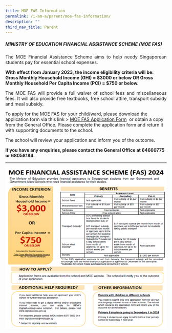 ```yaml
---
title: MOE FAS Information
permalink: /i-am-a/parent/moe-fas-information/
description: ""
third_nav_title: Parent
---
```

##### **MINISTRY OF EDUCATION FINANCIAL ASSISTANCE SCHEME (MOE FAS)**

<p align="justify">The MOE Financial Assistance Scheme aims to help needy Singaporean students pay for essential school expenses.</p>

**With effect from January 2023, the income eligibility criteria will be: Gross Monthly Household Income (GHI) = $3000 or below OR Gross Monthly Household Per Capita Income (PCI) = $750 or below.**

<p align="justify">The MOE FAS will provide a full waiver of school fees and miscellaneous fees.  It will also provide free textbooks, free school attire, transport subsidy and meal subsidy.</p>

To apply for the MOE FAS for your child/ward, please download the application form via this link &gt;&nbsp;[MOE FAS Application Form](/files/SS_FAS-Application-Form-2023.pdf) &nbsp;or obtain a copy from the General Office. Please complete the application form and return it with supporting documents to the school.

<p align="justify">The school will review your application and inform you of the outcome. 

**If you have any enquiries, please contact the General Office at 64660775 or 68058184.**


***

![](/images/moe%20fas%202024.png)</p>
